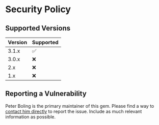 # Security Policy

## Supported Versions

| Version | Supported |
|---------|-----------|
| 3.1.x   | ✅         |
| 3.0.x   | ❌         |
| 2.x     | ❌         |
| 1.x     | ❌         |

## Reporting a Vulnerability

Peter Boling is the primary maintainer of this gem. Please find a way
to [contact him directly](https://railsbling.com/contact) to report the issue. Include as much relevant information as
possible.
